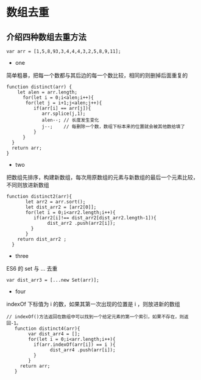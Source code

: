 # 数组去重

## 介绍四种数组去重方法

```
var arr = [1,5,8,93,3,4,4,4,3,2,5,8,9,11];
```

- one

简单粗暴，把每一个数都与其后边的每一个数比较，相同的则删掉后面重复的

```
function distinct(arr) {
    let alen = arr.length;
      for(let i = 0;i<alen;i++){
       for(let j = i+1;j<alen;j++){
          if(arr[i] == arr[j]){
             arr.splice(j,1);
             alen--; // 长度发生变化
             j--;    // 每删除一个数，数组下标本来的位置就会被其他数给填了
          }
      }
  }
  return arr;
}
```

- two

把数组先排序，构建新数组，每次用原数组的元素与新数组的最后一个元素比较，不同则放进新数组

```
function distinct2(arr){
       let arr2 = arr.sort();
       let dist_arr2 = [arr2[0]];
       for(let i = 0;i<arr2.length;i++){
          if(arr2[i]!== dist_arr2[dist_arr2.length-1]){
               dist_arr2 .push(arr2[i]);
         }
       }
    return dist_arr2 ;
  }
```

- three

ES6 的 set 与 … 去重

```
var dist_arr3 = [...new Set(arr)];
```

- four

indexOf 下标值为 i 的数，如果其第一次出现的位置是 i ，则放进新的数组

```
// indexOf()方法返回在数组中可以找到一个给定元素的第一个索引，如果不存在，则返回-1。
   function distinct4(arr){
        var dist_arr4 = [];
        for(let i = 0;i<arr.length;i++){
          if(arr.indexOf(arr[i]) == i ){
                dist_arr4 .push(arr[i]);
          }
        }
     return arr;
   }
```
